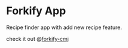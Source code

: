 # Forkify App

Recipe finder app with add new recipe feature.

check it out @[forkify-cmj](https://forkify-cmj.netlify.app)